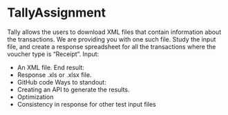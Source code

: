 # TallyAssignment

Tally allows the users to download XML files that contain information about the 
transactions. We are providing you with one such file. Study the input file, and create a 
response spreadsheet for all the transactions where the voucher type is “Receipt”.
Input:
- An XML file.
End result:
- Response .xls or .xlsx file.
- GitHub code
Ways to standout:
- Creating an API to generate the results.
- Optimization
- Consistency in response for other test input files
